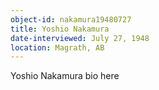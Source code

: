 ```yaml
---
object-id: nakamura19480727
title: Yoshio Nakamura
date-interviewed: July 27, 1948
location: Magrath, AB
---
```


Yoshio Nakamura bio here
